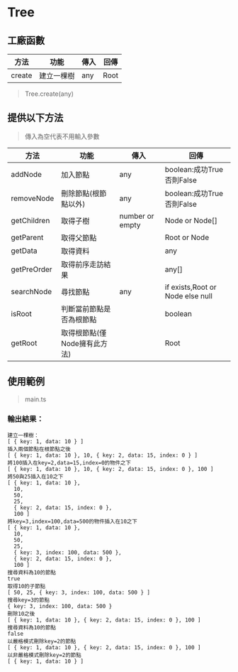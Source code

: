 # Tree

## 工廠函數
|方法|功能|傳入|回傳|
|---|---|---|---|
|create|建立一棵樹|any|Root|

> Tree.create(any)

## 提供以下方法
> 傳入為空代表不用輸入參數

|方法|功能|傳入|回傳|
|---|---|---|---|
|addNode|加入節點|any|boolean:成功True否則False|
|removeNode|刪除節點(根節點以外)|any|boolean:成功True否則False|
|getChildren|取得子樹|number or empty|Node or Node[]|
|getParent|取得父節點||Root or Node|
|getData|取得資料||any|
|getPreOrder|取得前序走訪結果||any[]|
|searchNode|尋找節點|any|if exists,Root or Node else null|
|isRoot|判斷當前節點是否為根節點||boolean|
|getRoot|取得根節點(僅Node擁有此方法)||Root|

## 使用範例
> main.ts

### 輸出結果：
```
建立一棵樹：
[ { key: 1, data: 10 } ]
插入兩個節點在根節點之後
[ { key: 1, data: 10 }, 10, { key: 2, data: 15, index: 0 } ]
將100插入在key=2,data=15,index=0的物件之下
[ { key: 1, data: 10 }, 10, { key: 2, data: 15, index: 0 }, 100 ]
將50與25插入在10之下
[ { key: 1, data: 10 },
  10,
  50,
  25,
  { key: 2, data: 15, index: 0 },
  100 ]
將key=3,index=100,data=500的物件插入在10之下
[ { key: 1, data: 10 },
  10,
  50,
  25,
  { key: 3, index: 100, data: 500 },
  { key: 2, data: 15, index: 0 },
  100 ]
搜尋資料為10的節點
true
取得10的子節點
[ 50, 25, { key: 3, index: 100, data: 500 } ]
搜尋key=3的節點
{ key: 3, index: 100, data: 500 }
刪除10之後
[ { key: 1, data: 10 }, { key: 2, data: 15, index: 0 }, 100 ]
搜尋資料為10的節點
false
以嚴格模式刪除key=2的節點
[ { key: 1, data: 10 }, { key: 2, data: 15, index: 0 }, 100 ]
以非嚴格模式刪除key=2的節點
[ { key: 1, data: 10 } ]
```